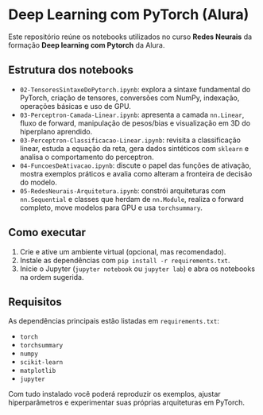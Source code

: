 # Deep Learning com PyTorch (Alura)

Este repositório reúne os notebooks utilizados no curso **Redes Neurais** da  formação **Deep learning com Pytorch** da Alura.

## Estrutura dos notebooks

- `02-TensoresSintaxeDoPytorch.ipynb`: explora a sintaxe fundamental do PyTorch, criação de tensores, conversões com NumPy, indexação, operações básicas e uso de GPU.
- `03-Perceptron-Camada-Linear.ipynb`: apresenta a camada `nn.Linear`, fluxo de forward, manipulação de pesos/bias e visualização em 3D do hiperplano aprendido.
- `03-Perceptron-Classificacao-Linear.ipynb`: revisita a classificação linear, estuda a equação da reta, gera dados sintéticos com `sklearn` e analisa o comportamento do perceptron.
- `04-FuncoesDeAtivacao.ipynb`: discute o papel das funções de ativação, mostra exemplos práticos e avalia como alteram a fronteira de decisão do modelo.
- `05-RedesNeurais-Arquitetura.ipynb`: constrói arquiteturas com `nn.Sequential` e classes que herdam de `nn.Module`, realiza o forward completo, move modelos para GPU e usa `torchsummary`.

## Como executar

1. Crie e ative um ambiente virtual (opcional, mas recomendado).
2. Instale as dependências com `pip install -r requirements.txt`.
3. Inicie o Jupyter (`jupyter notebook` ou `jupyter lab`) e abra os notebooks na ordem sugerida.

## Requisitos

As dependências principais estão listadas em `requirements.txt`:

- `torch`
- `torchsummary`
- `numpy`
- `scikit-learn`
- `matplotlib`
- `jupyter`

Com tudo instalado você poderá reproduzir os exemplos, ajustar hiperparâmetros e experimentar suas próprias arquiteturas em PyTorch.
